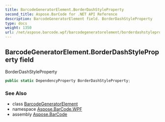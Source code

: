 ```yaml
---
title: BarcodeGeneratorElement.BorderDashStyleProperty
second_title: Aspose.BarCode for .NET API Reference
description: BarcodeGeneratorElement field. BorderDashStyleProperty
type: docs
weight: 1350
url: /net/aspose.barcode.wpf/barcodegeneratorelement/borderdashstyleproperty/
---
```

## BarcodeGeneratorElement.BorderDashStyleProperty field

BorderDashStyleProperty

```csharp
public static DependencyProperty BorderDashStyleProperty;
```

### See Also

* class [BarcodeGeneratorElement](../)
* namespace [Aspose.BarCode.WPF](../../barcodegeneratorelement/)
* assembly [Aspose.BarCode](../../../)



